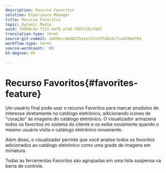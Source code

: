 ```yaml
---
description: Recurso Favoritos
solution: Experience Manager
title: Recurso Favoritos
topic: Dynamic Media
uuid: 764b0c5e-f131-4af8-a7a6-f60f22bcfeb7
translation-type: tm+mt
source-git-commit: e4695cc4e882351ec3f2c55fd8a3cfca455bd79d
workflow-type: tm+mt
source-wordcount: '85'
ht-degree: 0%

---
```



# Recurso Favoritos{#favorites-feature}

Um usuário final pode usar o recurso Favoritos para marcar produtos de interesse diretamente no catálogo eletrônico, adicionando ícones de &quot;coração&quot; às imagens do catálogo eletrônico. O visualizador armazena todos os favoritos no sistema do cliente e os exibe novamente quando o mesmo usuário visita o catálogo eletrônico novamente.

Além disso, o visualizador permite que você analise todos os favoritos adicionados ao catálogo eletrônico como uma grade de imagens em miniatura.

Todas as ferramentas Favoritos são agrupadas em uma lista suspensa na barra de controle.
